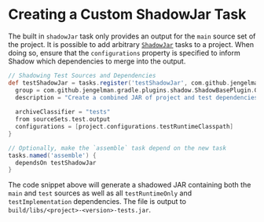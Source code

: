 # Creating a Custom ShadowJar Task

The built in `shadowJar` task only provides an output for the `main` source set of the project.
It is possible to add arbitrary [`ShadowJar`](https://gradleup.com/shadow/api/shadow/com.github.jengelman.gradle.plugins.shadow.tasks/-shadow-jar/index.html) 
tasks to a project. When doing so, ensure that the `configurations` property is specified to inform Shadow which 
dependencies to merge into the output.

```groovy
// Shadowing Test Sources and Dependencies
def testShadowJar = tasks.register('testShadowJar', com.github.jengelman.gradle.plugins.shadow.tasks.ShadowJar) {
  group = com.github.jengelman.gradle.plugins.shadow.ShadowBasePlugin.GROUP_NAME
  description = "Create a combined JAR of project and test dependencies"
  
  archiveClassifier = "tests"
  from sourceSets.test.output
  configurations = [project.configurations.testRuntimeClasspath]
}

// Optionally, make the `assemble` task depend on the new task
tasks.named('assemble') {
  dependsOn testShadowJar
}
```

The code snippet above will generate a shadowed JAR containing both the `main` and `test` sources as well as all `testRuntimeOnly`
and `testImplementation` dependencies.
The file is output to `build/libs/<project>-<version>-tests.jar`.
